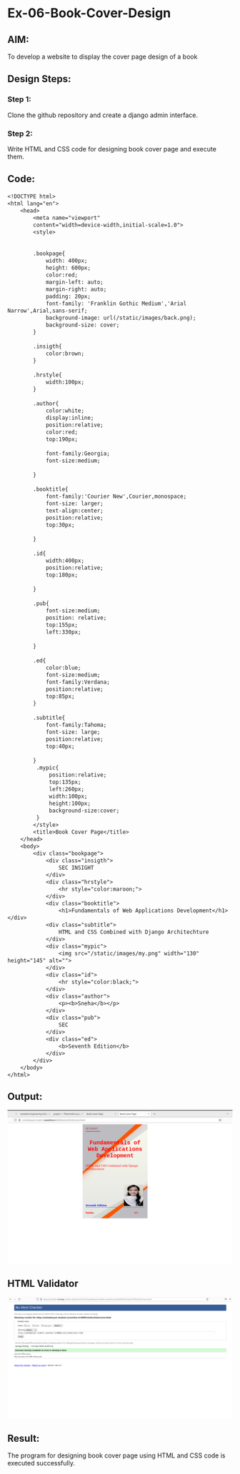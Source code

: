 # Ex-06-Book-Cover-Design
## AIM:
To develop a website to display the cover page design of a book

## Design Steps:

### Step 1:
Clone the github repository and create a django admin interface.

### Step 2:
Write HTML and CSS code for designing book cover page and execute them.

## Code:
```
<!DOCTYPE html>
<html lang="en">
    <head>
        <meta name="viewport"
        content="width=device-width,initial-scale=1.0">
        <style>

        
        .bookpage{
            width: 400px;
            height: 600px;
            color:red;
            margin-left: auto;
            margin-right: auto;
            padding: 20px;
            font-family: 'Franklin Gothic Medium','Arial Narrow',Arial,sans-serif;
            background-image: url(/static/images/back.png);
            background-size: cover;
        }

        .insigth{
            color:brown;
        }

        .hrstyle{
            width:100px;
        }

        .author{
            color:white;
            display:inline;
            position:relative;
            color:red;
            top:190px;

            font-family:Georgia;
            font-size:medium;
            
        }

        .booktitle{
            font-family:'Courier New',Courier,monospace;
            font-size: larger;
            text-align:center;
            position:relative;
            top:30px;

        }

        .id{
            width:400px;
            position:relative;
            top:180px;

        }

        .pub{
            font-size:medium;
            position: relative;
            top:155px;
            left:330px;

        }

        .ed{
            color:blue;
            font-size:medium;
            font-family:Verdana;
            position:relative;
            top:85px;
        }

        .subtitle{
            font-family:Tahoma;
            font-size: large;
            position:relative;
            top:40px;

        }
         .mypic{
             position:relative;
             top:135px;
             left:260px;
             width:100px;
             height:100px;
             background-size:cover;
         }
        </style>
        <title>Book Cover Page</title>
    </head>
    <body>
        <div class="bookpage">
            <div class="insigth">
                SEC INSIGHT
            </div>
            <div class="hrstyle">
                <hr style="color:maroon;">
            </div>
            <div class="booktitle">
                <h1>Fundamentals of Web Applications Development</h1></div>
            <div class="subtitle">
                HTML and CSS Combined with Django Architechture
            </div>
            <div class="mypic">
                <img src="/static/images/my.png" width="130" height="145" alt="">
            </div>
            <div class="id">
                <hr style="color:black;">
            </div>
            <div class="author">
                <p><b>Sneha</b></p>
            </div>
            <div class="pub">
                SEC
            </div>
            <div class="ed">
                <b>Seventh Edition</b>
            </div>
        </div>
    </body>
</html>
```

## Output:
![EX-06-BOOK-COVER-DESIGN](output.png)

## HTML Validator
![EX-06-BOOK-COVER-DESIGN](valid.png)

## Result:
The program for designing book cover page using HTML and CSS code is executed successfully.
